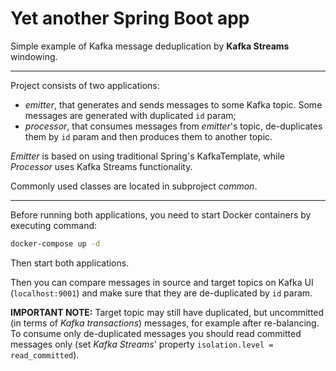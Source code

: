 # Yet another Spring Boot app

Simple example of Kafka message deduplication by **Kafka Streams** windowing.

---

Project consists of two applications:
- *emitter*, that generates and sends messages to some Kafka topic. Some messages are generated with duplicated `id` param;
- *processor*, that consumes messages from *emitter*'s topic, de-duplicates them by `id` param and then produces them to another topic.

*Emitter* is based on using traditional Spring's KafkaTemplate, while *Processor* uses Kafka Streams functionality.

Commonly used classes are located in subproject *common*.

---

Before running both applications, you need to start Docker containers by executing command:
```bash
docker-compose up -d
```

Then start both applications.

Then you can compare messages in source and target topics on Kafka UI (`localhost:9001`) and make sure that they are de-duplicated by `id` param.

**IMPORTANT NOTE:** Target topic may still have duplicated, but uncommitted (in terms of *Kafka transactions*) messages, for example after re-balancing. To consume only de-duplicated messages you should read committed messages only (set *Kafka Streams*' property `isolation.level = read_committed`).